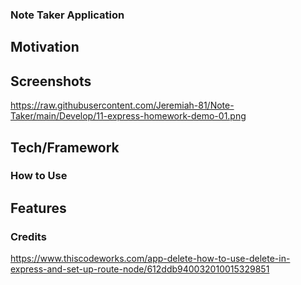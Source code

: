 ### Note Taker Application


## Motivation



## Screenshots

https://raw.githubusercontent.com/Jeremiah-81/Note-Taker/main/Develop/11-express-homework-demo-01.png
## Tech/Framework



### How to Use


## Features



### Credits

https://www.thiscodeworks.com/app-delete-how-to-use-delete-in-express-and-set-up-route-node/612ddb940032010015329851